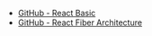 - [GitHub - React Basic](https://github.com/reactjs/react-basic)
- [GitHub - React Fiber Architecture](https://github.com/acdlite/react-fiber-architecture)
